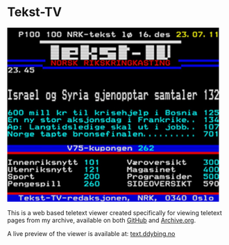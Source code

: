 # Tekst-TV
<img src="docs/tekst-tv-eksempel.jpg" height="400">



This is a web based teletext viewer created specifically for viewing teletext pages from my archive, available on both [GitHub](https://github.com/ddybing/teletext-archive) and [Archive.org](https://archive.org/details/ddybing-teletext-archive).




A live preview of the viewer is available at:
[text.ddybing.no](https://text.ddybing.no/)





